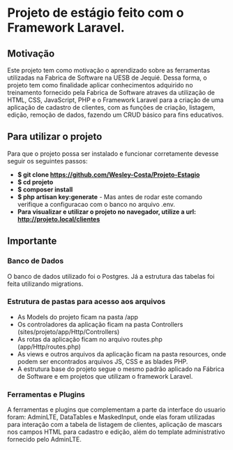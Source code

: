 # Projeto de estágio feito com o Framework Laravel.

## Motivação
Este projeto tem como motivação o aprendizado sobre as ferramentas utilizadas na Fabrica de Software na UESB de Jequié. Dessa forma, o projeto tem como finalidade aplicar conhecimentos adquirido no treinamento fornecido pela Fabrica de Software atraves da utilização de HTML, CSS, JavaScript, PHP e o Framework Laravel para a criação de uma aplicação de cadastro de clientes, com as funções de criação, listagem, edição, remoção de dados, fazendo um CRUD básico para fins educativos.

## Para utilizar o projeto
Para que o projeto possa ser instalado e funcionar corretamente devesse seguir os seguintes passos:

- **$ git clone https://github.com/Wesley-Costa/Projeto-Estagio**
- **$ cd projeto**
- **$ composer install**
- **$ php artisan key:generate** - Mas antes de rodar este comando verifique a configuracao com o banco no arquivo .env. 
- **Para visualizar e utilizar o projeto no navegador, utilize a url: http://projeto.local/clientes**

## Importante

### Banco de Dados
O banco de dados utilizado foi o Postgres. Já a estrutura das tabelas foi feita utilizando migrations.

### Estrutura de pastas para acesso aos arquivos
- As Models do projeto ficam na pasta /app
- Os controladores da aplicação ficam na pasta Controllers (sites/projeto/app/Http/Controllers)
- As rotas da aplicação ficam no arquivo routes.php (app/Http/routes.php)
- As views e outros arquivos da aplicação ficam na pasta resources, onde podem ser encontrados arquivos JS, CSS e as blades PHP.
- A estrutura base do projeto segue o mesmo padrão aplicado na Fábrica de Software e em projetos que utilizam o framework Laravel.

### Ferramentas e Plugins
A ferramentas e plugins que complementam a parte da interface do usuario foram: AdminLTE, DataTables e MaskedInput, onde elas foram utilizadas para interação com a tabela de listagem de clientes, aplicação de mascars nos campos HTML para cadastro e edição, além do template administrativo fornecido pelo AdminLTE.
